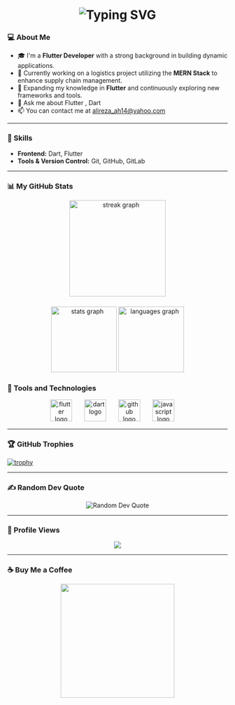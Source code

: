 <h1 align="center">
  <img src="https://readme-typing-svg.herokuapp.com?font=Fira+Code&weight=500&size=28&duration=4000&pause=500&color=7F182B&center=true&vCenter=true&width=500&lines=Hello+there+!+👋;I'm+AliReza+Abasian+hosseini;A+Flutter+Developer;Nice+to+meet+you"     alt="Typing SVG" />
</h1>

### 💻 About Me
- 🎓 I'm a **Flutter Developer** with a strong background in building dynamic applications.
- 🔭 Currently working on a logistics project utilizing the **MERN Stack** to enhance supply chain management.
- 🌱 Expanding my knowledge in **Flutter** and continuously exploring new frameworks and tools.
- 💬 Ask me about Flutter , Dart 
- 📫 You can contact me at alireza_ah14@yahoo.com

---

### 🚀 Skills
- **Frontend:** Dart, Flutter
- **Tools & Version Control:** Git, GitHub, GitLab

---

### 📊 My GitHub Stats

<div align="center">
  <img src="https://streak-stats.demolab.com?user=geniusValley&locale=en&mode=daily&theme=dark&hide_border=false&border_radius=5&order=3" height="220" alt="streak graph"  />
</div>

###

<div align="center">
  <img src="https://github-readme-stats.vercel.app/api?username=geniusValley&hide_title=false&hide_rank=true&show_icons=true&include_all_commits=true&count_private=true&disable_animations=false&theme=dracula&locale=en&hide_border=false&order=1" height="150" alt="stats graph"  />
  <img src="https://github-readme-stats.vercel.app/api/top-langs?username=geniusValley&locale=en&hide_title=false&layout=compact&card_width=320&langs_count=5&theme=dracula&hide_border=false&order=2" height="150" alt="languages graph"  />
</div>

### 🧰 Tools and Technologies
<div align="center">
  <img src="https://shorturl.at/Br6KP" height="50" alt="flutter logo" />
  <img width="20" />
  <img src="https://shorturl.at/Z3zx7" height="50" alt="dart logo" />
  <img width="20" />
  <img src="https://shorturl.at/U8UwX" height="50" alt="github logo" />
  <img width="20" />
  <img src="https://shorturl.at/qcVtK" height="50" alt="javascript logo" />
  <img width="20" />
</div>

---

### 🏆 GitHub Trophies
[![trophy](https://github-profile-trophy.vercel.app/?username=geniusValley&theme=onedark&no-frame=true&margin-w=15&margin-h=15)](https://github.com/ryo-ma/github-profile-trophy)

---
### ✍️ Random Dev Quote
<div align="center">
  <img src="https://quotes-github-readme.vercel.app/api?type=horizontal&theme=radical" alt="Random Dev Quote" />
</div>

---

### 👀 Profile Views
<div align="center">
  <img src="https://profile-counter.glitch.me/geniusValley/count.svg?"  />
</div>

---

### ☕ Buy Me a Coffee
<div align="center">
  <a href="http://www.coffeete.ir/olive14ah" target="_blank"">
    <img src="http://www.coffeete.ir/images/buttons/lemonchiffon.png" style="width:260px;" />
  </a>
</div>
